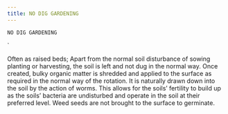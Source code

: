 ```yaml
---
title: NO DIG GARDENING
---
```

`NO DIG GARDENING`

`

Often as raised beds;
Apart from the normal soil disturbance of sowing planting or harvesting, the soil is left and not dug in the normal way.  Once created, bulky organic matter is shredded and applied to the surface as required in the normal way of the rotation.  It is naturally drawn down into the soil by the action of worms.  This allows for the soils’ fertility to build up as the soils’ bacteria are undisturbed and operate in the soil at their preferred level.  Weed seeds are not brought to the surface to germinate.
